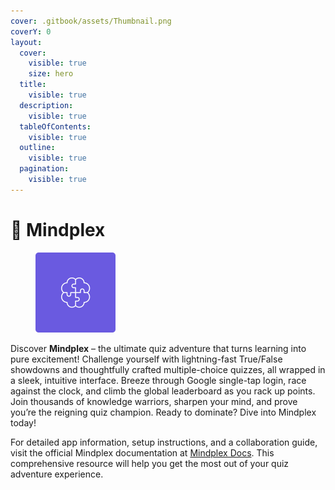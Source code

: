 ```yaml
---
cover: .gitbook/assets/Thumbnail.png
coverY: 0
layout:
  cover:
    visible: true
    size: hero
  title:
    visible: true
  description:
    visible: true
  tableOfContents:
    visible: true
  outline:
    visible: true
  pagination:
    visible: true
---
```


# 🧠 Mindplex

<div align="left"><figure><img src=".gitbook/assets/Logo.svg" alt="" width="128"><figcaption></figcaption></figure></div>

Discover **Mindplex** – the ultimate quiz adventure that turns learning into pure excitement! Challenge yourself with lightning-fast True/False showdowns and thoughtfully crafted multiple-choice quizzes, all wrapped in a sleek, intuitive interface. Breeze through Google single-tap login, race against the clock, and climb the global leaderboard as you rack up points. Join thousands of knowledge warriors, sharpen your mind, and prove you’re the reigning quiz champion. Ready to dominate? Dive into Mindplex today!

For detailed app information, setup instructions, and a collaboration guide, visit the official Mindplex documentation at [Mindplex Docs](https://personal-106.gitbook.io/mindplex-docs). This comprehensive resource will help you get the most out of your quiz adventure experience.
